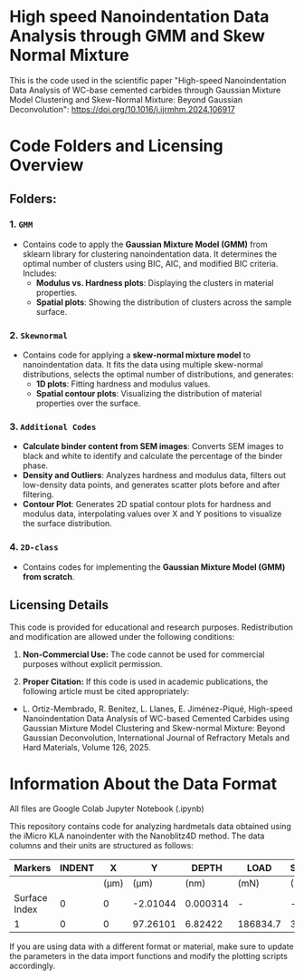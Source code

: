 # High speed Nanoindentation Data Analysis through GMM and Skew Normal Mixture
This is the code used in the scientific paper "High-speed Nanoindentation Data Analysis of WC-base cemented carbides through Gaussian Mixture Model Clustering and Skew-Normal Mixture: Beyond Gaussian Deconvolution": https://doi.org/10.1016/j.ijrmhm.2024.106917

# Code Folders and Licensing Overview

## Folders:
### 1. `GMM`
- Contains code to apply the **Gaussian Mixture Model (GMM)** from sklearn library for clustering nanoindentation data. It determines the optimal number of clusters using BIC, AIC, and modified BIC criteria. Includes:
  - **Modulus vs. Hardness plots**: Displaying the clusters in material properties.
  - **Spatial plots**: Showing the distribution of clusters across the sample surface.

### 2. `Skewnormal`
- Contains code for applying a **skew-normal mixture model** to nanoindentation data. It fits the data using multiple skew-normal distributions, selects the optimal number of distributions, and generates:
  - **1D plots**: Fitting hardness and modulus values.
  - **Spatial contour plots**: Visualizing the distribution of material properties over the surface.

### 3. `Additional Codes`
- **Calculate binder content from SEM images**: Converts SEM images to black and white to identify and calculate the percentage of the binder phase.
- **Density and Outliers**: Analyzes hardness and modulus data, filters out low-density data points, and generates scatter plots before and after filtering.
- **Contour Plot**: Generates 2D spatial contour plots for hardness and modulus data, interpolating values over X and Y positions to visualize the surface distribution.

### 4. `2D-class`
- Contains codes for implementing the **Gaussian Mixture Model (GMM) from scratch**.

## Licensing Details

This code is provided for educational and research purposes. Redistribution and modification are allowed under the following conditions:
1. **Non-Commercial Use:** The code cannot be used for commercial purposes without explicit permission.
  
2. **Proper Citation:** If this code is used in academic publications, the following article must be cited appropriately:
  - L. Ortiz-Membrado, R. Benítez, L. Llanes, E. Jiménez-Piqué, High-speed Nanoindentation Data Analysis of WC-based Cemented Carbides using Gaussian Mixture Model Clustering and Skew-normal Mixture: Beyond Gaussian Deconvolution, International Journal of Refractory Metals and Hard Materials, Volume 126, 2025.

# Information About the Data Format

All files are Google Colab Jupyter Notebook (.ipynb)

This repository contains code for analyzing hardmetals data obtained using the iMicro KLA nanoindenter with the Nanoblitz4D method. The data columns and their units are structured as follows:

| Markers       | INDENT | X        | Y        | DEPTH      | LOAD       | STIFFNESS   | HARDNESS    | MODULUS     |
|---------------|--------|----------|----------|------------|------------|-------------|-------------|-------------|
|               |        | (µm)     | (µm)     | (nm)       | (mN)       | (N/m)       | (GPa)       | (GPa)       |
| Surface Index | 0      | 0        | -2.01044 | 0.000314   | -          | -           | -           | -           |
| 1             | 0      | 0        | 97.26101 | 6.82422    | 186834.7   | 31.07447    | 464.907     |


If you are using data with a different format or material, make sure to update the parameters in the data import functions and modify the plotting scripts accordingly.

